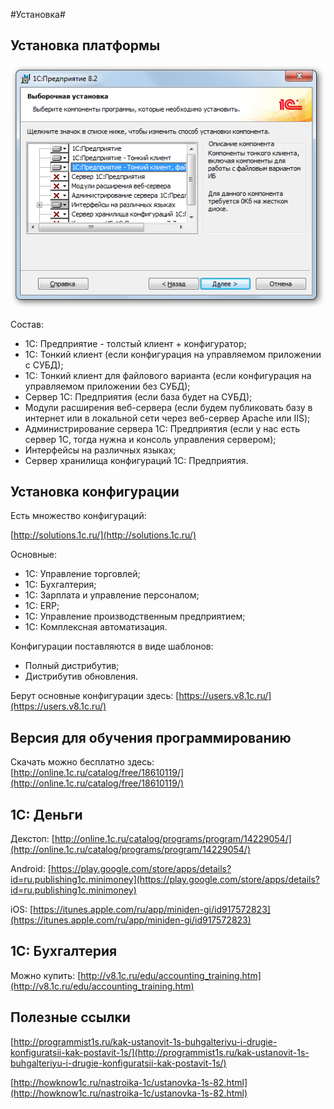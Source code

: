 #Установка#

## Установка платформы ##

![alt text](pic/platforma.png)

Состав:

- 1С: Предприятие - толстый клиент + конфигуратор;
- 1С: Тонкий клиент (если конфигурация на управляемом приложении с СУБД);
- 1С: Тонкий клиент для файлового варианта (если конфигурация на управляемом приложении без СУБД);
- Сервер 1С: Предприятия (если база будет на СУБД);
- Модули расширения веб-сервера (если будем публиковать базу в интернет или в локальной сети через веб-сервер Apache или IIS);
- Администрирование сервера 1С: Предприятия (если у нас есть сервер 1С, тогда нужна и консоль управления сервером);
- Интерфейсы на различных языках;
- Сервер хранилища конфигураций 1С: Предприятия.

## Установка конфигурации ##

Есть множество конфигураций:

[http://solutions.1c.ru/](http://solutions.1c.ru/)

Основные:

- 1С: Управление торговлей;
- 1C: Бухгалтерия;
- 1С: Зарплата и управление персоналом;
- 1С: ERP;
- 1С: Управление производственным предприятием;
- 1С: Комплексная автоматизация.

Конфигурации поставляются в виде шаблонов:

- Полный дистрибутив;
- Дистрибутив обновления.

Берут основные конфигурации здесь: [https://users.v8.1c.ru/](https://users.v8.1c.ru/)

## Версия для обучения программированию ##

Скачать можно бесплатно здесь: [http://online.1c.ru/catalog/free/18610119/](http://online.1c.ru/catalog/free/18610119/)

## 1С: Деньги ##

Декстоп: [http://online.1c.ru/catalog/programs/program/14229054/](http://online.1c.ru/catalog/programs/program/14229054/)

Android: [https://play.google.com/store/apps/details?id=ru.publishing1c.minimoney](https://play.google.com/store/apps/details?id=ru.publishing1c.minimoney)

iOS: [https://itunes.apple.com/ru/app/miniden-gi/id917572823](https://itunes.apple.com/ru/app/miniden-gi/id917572823)

## 1C: Бухгалтерия ##

Можно купить: [http://v8.1c.ru/edu/accounting_training.htm](http://v8.1c.ru/edu/accounting_training.htm)

## Полезные ссылки ##

[http://programmist1s.ru/kak-ustanovit-1s-buhgalteriyu-i-drugie-konfiguratsii-kak-postavit-1s/](http://programmist1s.ru/kak-ustanovit-1s-buhgalteriyu-i-drugie-konfiguratsii-kak-postavit-1s/)

[http://howknow1c.ru/nastroika-1c/ustanovka-1s-82.html](http://howknow1c.ru/nastroika-1c/ustanovka-1s-82.html)